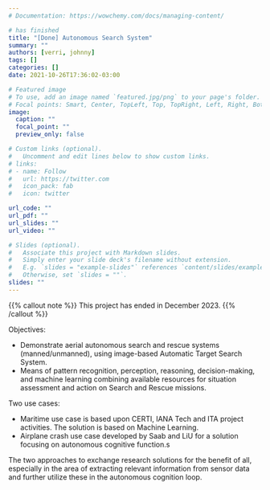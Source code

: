 ```yaml
---
# Documentation: https://wowchemy.com/docs/managing-content/

# has finished
title: "[Done] Autonomous Search System"
summary: ""
authors: [verri, johnny]
tags: []
categories: []
date: 2021-10-26T17:36:02-03:00

# Featured image
# To use, add an image named `featured.jpg/png` to your page's folder.
# Focal points: Smart, Center, TopLeft, Top, TopRight, Left, Right, BottomLeft, Bottom, BottomRight.
image:
  caption: ""
  focal_point: ""
  preview_only: false

# Custom links (optional).
#   Uncomment and edit lines below to show custom links.
# links:
# - name: Follow
#   url: https://twitter.com
#   icon_pack: fab
#   icon: twitter

url_code: ""
url_pdf: ""
url_slides: ""
url_video: ""

# Slides (optional).
#   Associate this project with Markdown slides.
#   Simply enter your slide deck's filename without extension.
#   E.g. `slides = "example-slides"` references `content/slides/example-slides.md`.
#   Otherwise, set `slides = ""`.
slides: ""
---
```


{{% callout note %}}
This project has ended in December 2023.
{{% /callout %}}

Objectives:

- Demonstrate aerial autonomous search and rescue systems (manned/unmanned),
  using image-based Automatic Target Search System.
- Means of pattern recognition, perception, reasoning, decision-making, and
  machine learning combining available resources for situation assessment and
  action on Search and Rescue missions.

Two use cases:

- Maritime use case is based upon CERTI, IANA Tech and ITA project activities.
  The solution is based on Machine Learning.
- Airplane crash use case developed by Saab and LiU for a solution focusing on
  autonomous cognitive function.s

The two approaches to exchange research solutions for the benefit of all,
especially in the area of extracting relevant information from sensor data and
further utilize these in the autonomous cognition loop.
